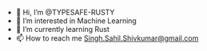 - 👋 Hi, I’m @TYPESAFE-RUSTY
- 👀 I’m interested in Machine Learning
- 🌱 I’m currently learning Rust
- 📫 How to reach me Singh.Sahil.Shivkumar@gmail.com

<!---
TYPESAFE-RUSTY/TYPESAFE-RUSTY is a ✨ special ✨ repository because its `README.md` (this file) appears on your GitHub profile.
You can click the Preview link to take a look at your changes.
--->
